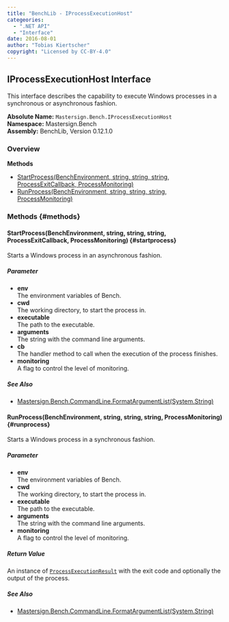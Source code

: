 ```yaml
---
title: "BenchLib - IProcessExecutionHost"
categeories:
  - ".NET API"
  - "Interface"
date: 2016-08-01
author: "Tobias Kiertscher"
copyright: "Licensed by CC-BY-4.0"
---
```


## IProcessExecutionHost Interface
This interface describes the capability to execute Windows processes in a synchronous or asynchronous fashion. 

**Absolute Name:** `Mastersign.Bench.IProcessExecutionHost`  
**Namespace:** Mastersign.Bench  
**Assembly:** BenchLib, Version 0.12.1.0



### Overview
**Methods**

* [StartProcess(BenchEnvironment, string, string, string, ProcessExitCallback, ProcessMonitoring)](#startprocess)
* [RunProcess(BenchEnvironment, string, string, string, ProcessMonitoring)](#runprocess)

### Methods {#methods}

#### StartProcess(BenchEnvironment, string, string, string, ProcessExitCallback, ProcessMonitoring) {#startprocess}
Starts a Windows process in an asynchronous fashion. 

##### Parameter

* **env**  
  The environment variables of Bench.
* **cwd**  
  The working directory, to start the process in.
* **executable**  
  The path to the executable.
* **arguments**  
  The string with the command line arguments.
* **cb**  
  The handler method to call when the execution of the process finishes.
* **monitoring**  
  A flag to control the level of monitoring.

##### See Also

* [Mastersign.Bench.CommandLine.FormatArgumentList(System.String)](/clr-api/mastersign-bench-commandline/#formatargumentlist)

#### RunProcess(BenchEnvironment, string, string, string, ProcessMonitoring) {#runprocess}
Starts a Windows process in a synchronous fashion. 

##### Parameter

* **env**  
  The environment variables of Bench.
* **cwd**  
  The working directory, to start the process in.
* **executable**  
  The path to the executable.
* **arguments**  
  The string with the command line arguments.
* **monitoring**  
  A flag to control the level of monitoring.

##### Return Value
An instance of  [`ProcessExecutionResult`](/clr-api/mastersign-bench-processexecutionresult/) with the exit code and optionally the output of the process.

##### See Also

* [Mastersign.Bench.CommandLine.FormatArgumentList(System.String)](/clr-api/mastersign-bench-commandline/#formatargumentlist)


